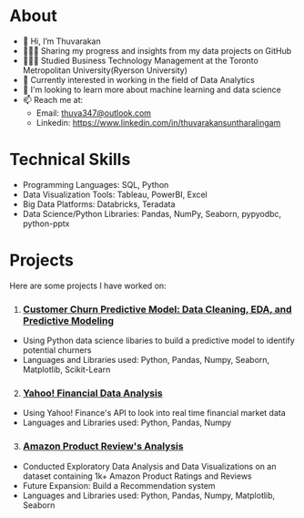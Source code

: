 # About
- 👋 Hi, I’m Thuvarakan
- 👩🏻‍💻 Sharing my progress and insights from my data projects on GitHub
- 👩🏻‍🎓 Studied Business Technology Management at the Toronto Metropolitan University(Ryerson University)
- 👀 Currently interested in working in the field of Data Analytics
- 🌱 I'm looking to learn more about machine learning and data science
- 📫 Reach me at: 
  - Email: thuva347@outlook.com 
  - Linkedin: https://www.linkedin.com/in/thuvarakansuntharalingam

# Technical Skills 
- Programming Languages: SQL, Python 
- Data Visualization Tools: Tableau, PowerBI, Excel 
- Big Data Platforms: Databricks, Teradata
- Data Science/Python Libraries: Pandas, NumPy, Seaborn, pypyodbc, python-pptx

# Projects
Here are some projects I have worked on: 
1. ### [Customer Churn Predictive Model: Data Cleaning, EDA, and Predictive Modeling](https://github.com/thuvarakan2001/Customer-Churn)
  - Using Python data science libaries to build a predictive model to identify potential churners
  - Languages and Libraries used: Python, Pandas, Numpy, Seaborn, Matplotlib, Scikit-Learn

2. ### [Yahoo! Financial Data Analysis](https://pages.github.com/)
  - Using Yahoo! Finance's API to look into real time financial market data 
  - Languages and Libraries used: Python, Pandas, Numpy

3. ### [Amazon Product Review's Analysis](https://github.com/thuvarakan2001/Amazon-Sales-Analysis/blob/main/Amazon%20EDA%20Sales%20Analysis.ipynb)
  - Conducted Exploratory Data Analysis and Data Visualizations on an dataset containing 1k+ Amazon Product Ratings and Reviews 
  - Future Expansion: Build a Recommendation system
  - Languages and Libraries used: Python, Pandas, Numpy, Matplotlib, Seaborn









<!--
**thuvarakan2001/thuvarakan2001** is a ✨ _special_ ✨ repository because its `README.md` (this file) appears on your GitHub profile.

Here are some ideas to get you started:

- 🔭 I’m currently working on ...
- 🌱 I’m currently learning ...
- 👯 I’m looking to collaborate on ...
- 🤔 I’m looking for help with ...
- 💬 Ask me about ...
- 📫 How to reach me: ...
- 😄 Pronouns: ...
- ⚡ Fun fact: ...
-->
